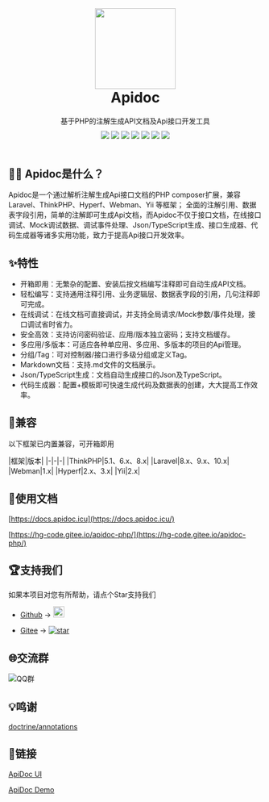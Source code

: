 <div align="center">
    <img width="160"  src="https://docs.apidoc.icu/logo.png">
</div>

<h1 align="center" style="margin-top: 0;padding-top: 0;">
  Apidoc
</h1>

<div align="center">
 基于PHP的注解生成API文档及Api接口开发工具
</div>

<div align="center" style="margin-top:10px;margin-bottom:50px;">
<a href="https://packagist.org/packages/hg/apidoc"><img src="https://img.shields.io/packagist/v/hg/apidoc"></a>
<a href="https://packagist.org/packages/hg/apidoc"><img src="https://img.shields.io/packagist/dt/hg/apidoc"></a>
<a href="https://packagist.org/packages/hg/apidoc"><img src="https://img.shields.io/packagist/dm/hg/apidoc"></a>
<a href="https://packagist.org/packages/hg/apidoc"><img src="https://img.shields.io/packagist/dd/hg/apidoc"></a>
<a href="https://packagist.org/packages/hg/apidoc"><img src="https://img.shields.io/packagist/l/hg/apidoc"></a>
<a href="https://github.com/HGthecode/apidoc-php"><img src="https://img.shields.io/github/issues/HGthecode/apidoc-php"></a>
<a href="https://github.com/HGthecode/apidoc-php"><img src="https://img.shields.io/github/forks/HGthecode/apidoc-php"></a>

</div>


## 🤷‍♀️ Apidoc是什么？

Apidoc是一个通过解析注解生成Api接口文档的PHP composer扩展，兼容Laravel、ThinkPHP、Hyperf、Webman、Yii 等框架；
全面的注解引用、数据表字段引用，简单的注解即可生成Api文档，而Apidoc不仅于接口文档，在线接口调试、Mock调试数据、调试事件处理、Json/TypeScript生成、接口生成器、代码生成器等诸多实用功能，致力于提高Api接口开发效率。


## ✨特性

- 开箱即用：无繁杂的配置、安装后按文档编写注释即可自动生成API文档。
- 轻松编写：支持通用注释引用、业务逻辑层、数据表字段的引用，几句注释即可完成。
- 在线调试：在线文档可直接调试，并支持全局请求/Mock参数/事件处理，接口调试省时省力。
- 安全高效：支持访问密码验证、应用/版本独立密码；支持文档缓存。
- 多应用/多版本：可适应各种单应用、多应用、多版本的项目的Api管理。
- 分组/Tag：可对控制器/接口进行多级分组或定义Tag。
- Markdown文档：支持.md文件的文档展示。
- Json/TypeScript生成：文档自动生成接口的Json及TypeScript。
- 代码生成器：配置+模板即可快速生成代码及数据表的创建，大大提高工作效率。


## 📌兼容

以下框架已内置兼容，可开箱即用

|框架|版本|
|-|-|-|
|ThinkPHP|5.1、6.x、8.x|
|Laravel|8.x、9.x、10.x|
|Webman|1.x|
|Hyperf|2.x、3.x|
|Yii|2.x|


## 📖使用文档

[https://docs.apidoc.icu](https://docs.apidoc.icu/)

[https://hg-code.gitee.io/apidoc-php/](https://hg-code.gitee.io/apidoc-php/)

## 🏆支持我们

如果本项目对您有所帮助，请点个Star支持我们

- [Github](https://github.com/HGthecode/apidoc-php) -> <a href="https://github.com/HGthecode/apidoc-php" target="_blank">
  <img height="22" src="https://img.shields.io/github/stars/HGthecode/apidoc-php?style=social" class="attachment-full size-full" alt="Star me on GitHub" data-recalc-dims="1" /></a>

- [Gitee](https://gitee.com/hg-code/apidoc-php) -> <a href="https://gitee.com/hg-code/apidoc-php/stargazers"><img src="https://gitee.com/hg-code/apidoc-php/badge/star.svg" alt="star"></a>


## 🌐交流群

![QQ群](https://docs.apidoc.icu/qq-qun.png)



## 💡鸣谢

<a href="https://github.com/doctrine/annotations" target="_blank">doctrine/annotations</a>


## 🔗链接
 <a href="https://github.com/HGthecode/apidoc-ui" target="_blank">ApiDoc UI</a>
 
 <a href="https://github.com/HGthecode/apidoc-demos" target="_blank">ApiDoc Demo</a>


